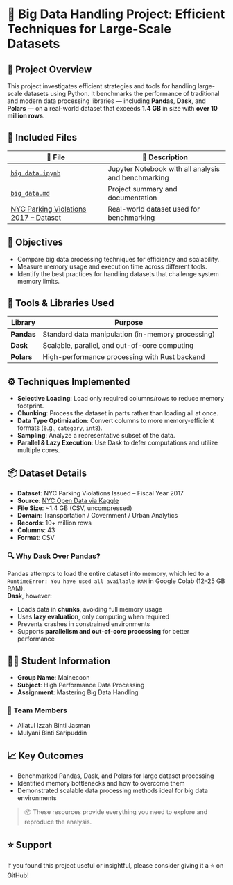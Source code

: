 # 🐾 Big Data Handling Project: Efficient Techniques for Large-Scale Datasets

## 🚀 Project Overview

This project investigates efficient strategies and tools for handling large-scale datasets using Python. It benchmarks the performance of traditional and modern data processing libraries — including **Pandas**, **Dask**, and **Polars** — on a real-world dataset that exceeds **1.4 GB** in size with **over 10 million rows**.

## 📄 Included Files

| 📁 File | 📝 Description |
|--------|----------------|
| [`big_data.ipynb`](./big_data.ipynb) | Jupyter Notebook with all analysis and benchmarking |
| [`big_data.md`](./big_data.md) | Project summary and documentation |
| [NYC Parking Violations 2017 – Dataset](https://www.kaggle.com/datasets/new-york-city/nyc-parking-tickets) | Real-world dataset used for benchmarking |

## 🎯 Objectives

- Compare big data processing techniques for efficiency and scalability.
- Measure memory usage and execution time across different tools.
- Identify the best practices for handling datasets that challenge system memory limits.

## 🧰 Tools & Libraries Used

| Library | Purpose |
|--------|---------|
| **Pandas** | Standard data manipulation (in-memory processing) |
| **Dask** | Scalable, parallel, and out-of-core computing |
| **Polars** | High-performance processing with Rust backend |

## ⚙️ Techniques Implemented

- **Selective Loading**: Load only required columns/rows to reduce memory footprint.
- **Chunking**: Process the dataset in parts rather than loading all at once.
- **Data Type Optimization**: Convert columns to more memory-efficient formats (e.g., `category`, `int8`).
- **Sampling**: Analyze a representative subset of the data.
- **Parallel & Lazy Execution**: Use Dask to defer computations and utilize multiple cores.

## 📦 Dataset Details

- **Dataset**: NYC Parking Violations Issued – Fiscal Year 2017  
- **Source**: [NYC Open Data via Kaggle](https://www.kaggle.com/datasets/new-york-city/nyc-parking-tickets)  
- **File Size**: ~1.4 GB (CSV, uncompressed)  
- **Domain**: Transportation / Government / Urban Analytics  
- **Records**: 10+ million rows  
- **Columns**: 43  
- **Format**: CSV

### 🔍 Why Dask Over Pandas?

Pandas attempts to load the entire dataset into memory, which led to a `RuntimeError: You have used all available RAM` in Google Colab (12–25 GB RAM).  
**Dask**, however:

- Loads data in **chunks**, avoiding full memory usage
- Uses **lazy evaluation**, only computing when required
- Prevents crashes in constrained environments
- Supports **parallelism and out-of-core processing** for better performance

## 👩‍🎓 Student Information

- **Group Name**: Mainecoon  
- **Subject**: High Performance Data Processing  
- **Assignment**: Mastering Big Data Handling

### 👥 Team Members

- Aliatul Izzah Binti Jasman  
- Mulyani Binti Saripuddin  

## 📈 Key Outcomes

- Benchmarked Pandas, Dask, and Polars for large dataset processing
- Identified memory bottlenecks and how to overcome them
- Demonstrated scalable data processing methods ideal for big data environments
  


> 📦 These resources provide everything you need to explore and reproduce the analysis.



## ⭐️ Support

If you found this project useful or insightful, please consider giving it a ⭐️ on GitHub!
